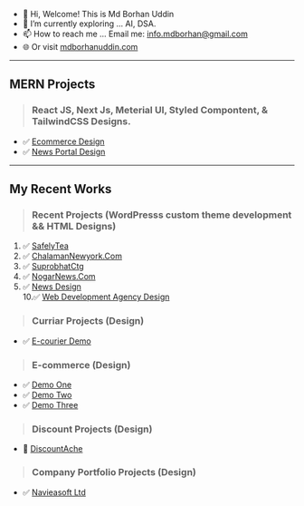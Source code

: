 - 👋 Hi, Welcome! This is Md Borhan Uddin
- 🌱 I’m currently exploring ... AI, DSA.
- 📫 How to reach me ... Email me: info.mdborhan@gmail.com
- 🌐 Or visit [mdborhanuddin.com](https://mdborhanuddin.com/)

---
MERN Projects
---
> ### React JS, Next Js, Meterial UI, Styled Compontent, & TailwindCSS Designs.

* ✅ [Ecommerce Design](https://next-shop-mauve-gamma.vercel.app/)
* ✅ [News Portal Design](https://material-ui-newspaper.vercel.app/)

---
My Recent Works
---
> ### Recent Projects (WordPresss custom theme development && HTML Designs)

1. ✅ [SafelyTea](https://borhan365.github.io/safely-tea/)
2. ✅ [ChalamanNewyork.Com](https://www.chalamannewyork.com)
3. ✅ [SuprobhatCtg](https://suprobhatctg.com/)
6. ✅ [NogarNews.Com](https://nagornews.com/)
9. ✅ [News Design](https://borhan365.github.io/2021-newspaper-html/)  
10.✅ [Web Development Agency Design](https://borhan365.github.io/chalaman-network/)


> ### Curriar Projects (Design)
* ✅ [E-courier Demo](http://dexpressbd.com/)

> ### E-commerce (Design)
* ✅ [Demo One](http://soboiache.com/)
* ✅ [Demo Two](http://kazicourier.com/)
* ✅ [Demo Three](http://www.kaziarman.com/)

> ### Discount Projects (Design)
* 🎁 [DiscountAche](https://discountache.com/)

> ### Company Portfolio Projects (Design)
* ✅ [Navieasoft Ltd](https://navieasoft.com/)

<!---
borhan365/borhan365 is a ✨ special ✨ repository because its `README.md` (this file) appears on your GitHub profile.
You can click the Preview link to take a look at your changes.
--->
